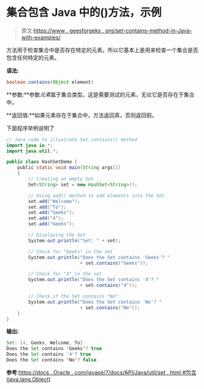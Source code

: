 # 集合包含 Java 中的()方法，示例

> 原文:[https://www . geesforgeks . org/set-contains-method-in-Java-with-examples/](https://www.geeksforgeeks.org/set-contains-method-in-java-with-examples/)

方法用于检查集合中是否存在特定的元素。所以它基本上是用来检查一个集合是否包含任何特定的元素。

**语法:**

```java
boolean contains(Object element)
```

**参数:**参数*元素*属于集合类型。这是需要测试的元素，无论它是否存在于集合中。

**返回值:**如果元素存在于集合中，方法返回真，否则返回假。

下面程序举例说明了

```java
// Java code to illustrate Set.contains() method
import java.io.*;
import java.util.*;

public class HashSetDemo {
    public static void main(String args[])
    {
        // Creating an empty Set
        Set<String> set = new HashSet<String>();

        // Using add() method to add elements into the Set
        set.add("Welcome");
        set.add("To");
        set.add("Geeks");
        set.add("4");
        set.add("Geeks");

        // Displaying the Set
        System.out.println("Set: " + set);

        // Check for "Geeks" in the set
        System.out.println("Does the Set contains 'Geeks'? "
                           + set.contains("Geeks"));

        // Check for "4" in the set
        System.out.println("Does the Set contains '4'? "
                           + set.contains("4"));

        // Check if the Set contains "No"
        System.out.println("Does the Set contains 'No'? "
                           + set.contains("No"));
    }
}
```

**输出:**

```java
Set: [4, Geeks, Welcome, To]
Does the Set contains 'Geeks'? true
Does the Set contains '4'? true
Does the Set contains 'No'? false

```

**参考**:[https://docs . Oracle . com/javase/7/docs/API/Java/util/set . html #包含(java.lang.Object)](https://docs.oracle.com/javase/7/docs/api/java/util/Set.html#contains(java.lang.Object))
